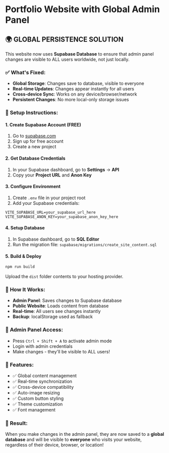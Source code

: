 # Portfolio Website with Global Admin Panel

## 🌍 **GLOBAL PERSISTENCE SOLUTION**

This website now uses **Supabase Database** to ensure that admin panel changes are visible to ALL users worldwide, not just locally.

### ✅ **What's Fixed:**
- **Global Storage**: Changes save to database, visible to everyone
- **Real-time Updates**: Changes appear instantly for all users
- **Cross-device Sync**: Works on any device/browser/network
- **Persistent Changes**: No more local-only storage issues

### 🚀 **Setup Instructions:**

#### 1. **Create Supabase Account** (FREE)
1. Go to [supabase.com](https://supabase.com)
2. Sign up for free account
3. Create a new project

#### 2. **Get Database Credentials**
1. In your Supabase dashboard, go to **Settings** → **API**
2. Copy your **Project URL** and **Anon Key**

#### 3. **Configure Environment**
1. Create `.env` file in your project root
2. Add your Supabase credentials:
```env
VITE_SUPABASE_URL=your_supabase_url_here
VITE_SUPABASE_ANON_KEY=your_supabase_anon_key_here
```

#### 4. **Setup Database**
1. In Supabase dashboard, go to **SQL Editor**
2. Run the migration file: `supabase/migrations/create_site_content.sql`

#### 5. **Build & Deploy**
```bash
npm run build
```
Upload the `dist` folder contents to your hosting provider.

### 🎯 **How It Works:**
- **Admin Panel**: Saves changes to Supabase database
- **Public Website**: Loads content from database
- **Real-time**: All users see changes instantly
- **Backup**: localStorage used as fallback

### 🔧 **Admin Panel Access:**
- Press `Ctrl + Shift + A` to activate admin mode
- Login with admin credentials
- Make changes - they'll be visible to ALL users!

### 📱 **Features:**
- ✅ Global content management
- ✅ Real-time synchronization
- ✅ Cross-device compatibility
- ✅ Auto-image resizing
- ✅ Custom button styling
- ✅ Theme customization
- ✅ Font management

### 🌟 **Result:**
When you make changes in the admin panel, they are now saved to a **global database** and will be visible to **everyone** who visits your website, regardless of their device, browser, or location!